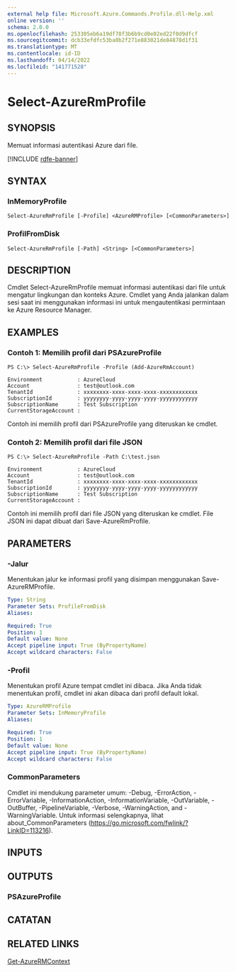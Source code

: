 ```yaml
---
external help file: Microsoft.Azure.Commands.Profile.dll-Help.xml
online version: ''
schema: 2.0.0
ms.openlocfilehash: 253305eb6a19df78f3b6b9cd0e02ed22f0d9dfcf
ms.sourcegitcommit: dcb33efdfc53ba0b2f271e883021de84878d1f31
ms.translationtype: MT
ms.contentlocale: id-ID
ms.lasthandoff: 04/14/2022
ms.locfileid: "141771528"
---
```

# Select-AzureRmProfile

## SYNOPSIS
Memuat informasi autentikasi Azure dari file.

[!INCLUDE [rdfe-banner](../../includes/rdfe-banner.md)]

## SYNTAX

### InMemoryProfile
```
Select-AzureRmProfile [-Profile] <AzureRMProfile> [<CommonParameters>]
```

### ProfilFromDisk
```
Select-AzureRmProfile [-Path] <String> [<CommonParameters>]
```

## DESCRIPTION
Cmdlet Select-AzureRmProfile memuat informasi autentikasi dari file untuk mengatur lingkungan dan konteks Azure.
Cmdlet yang Anda jalankan dalam sesi saat ini menggunakan informasi ini untuk mengautentikasi permintaan ke Azure Resource Manager.

## EXAMPLES

### Contoh 1: Memilih profil dari PSAzureProfile
```
PS C:\> Select-AzureRmProfile -Profile (Add-AzureRmAccount)

Environment           : AzureCloud
Account               : test@outlook.com
TenantId              : xxxxxxxx-xxxx-xxxx-xxxx-xxxxxxxxxxxx
SubscriptionId        : yyyyyyyy-yyyy-yyyy-yyyy-yyyyyyyyyyyy
SubscriptionName      : Test Subscription
CurrentStorageAccount :
```

Contoh ini memilih profil dari PSAzureProfile yang diteruskan ke cmdlet.

### Contoh 2: Memilih profil dari file JSON
```
PS C:\> Select-AzureRmProfile -Path C:\test.json

Environment           : AzureCloud
Account               : test@outlook.com
TenantId              : xxxxxxxx-xxxx-xxxx-xxxx-xxxxxxxxxxxx
SubscriptionId        : yyyyyyyy-yyyy-yyyy-yyyy-yyyyyyyyyyyy
SubscriptionName      : Test Subscription
CurrentStorageAccount :
```

Contoh ini memilih profil dari file JSON yang diteruskan ke cmdlet. File JSON ini dapat dibuat dari Save-AzureRmProfile.

## PARAMETERS

### -Jalur
Menentukan jalur ke informasi profil yang disimpan menggunakan Save-AzureRMProfile.

```yaml
Type: String
Parameter Sets: ProfileFromDisk
Aliases: 

Required: True
Position: 1
Default value: None
Accept pipeline input: True (ByPropertyName)
Accept wildcard characters: False
```

### -Profil
Menentukan profil Azure tempat cmdlet ini dibaca.
Jika Anda tidak menentukan profil, cmdlet ini akan dibaca dari profil default lokal.

```yaml
Type: AzureRMProfile
Parameter Sets: InMemoryProfile
Aliases: 

Required: True
Position: 1
Default value: None
Accept pipeline input: True (ByPropertyName)
Accept wildcard characters: False
```

### CommonParameters
Cmdlet ini mendukung parameter umum: -Debug, -ErrorAction, -ErrorVariable, -InformationAction, -InformationVariable, -OutVariable, -OutBuffer, -PipelineVariable, -Verbose, -WarningAction, and -WarningVariable. Untuk informasi selengkapnya, lihat about_CommonParameters (https://go.microsoft.com/fwlink/?LinkID=113216).

## INPUTS

## OUTPUTS

### PSAzureProfile

## CATATAN

## RELATED LINKS

[Get-AzureRMContext]()

